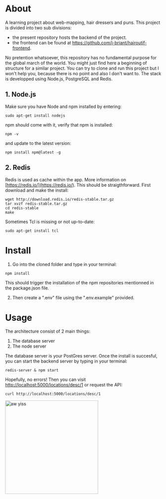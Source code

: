 # About
A learning project about web-mapping, hair dressers and puns. This project is divided into two sub divisions: 
- the present repository hosts the backend of the project.
- the frontend can be found at https://github.com/j-briant/hairoutif-frontend.

No pretention whatsoever, this repository has no fundamental purpose for the global march of the world. You might just find here a beginning of structure for a similar project. You can try to clone and run this project but I won't help you, because there is no point and also I don't want to.
The stack is developped using Node.js, PostgreSQL and Redis.
## 1. Node.js
Make sure you have Node and npm installed by entering:
```shell
sudo apt-get install nodejs
```

npm should come with it, verify that npm is installed:
```shell
npm -v
```

and update to the latest version:
```shell
npm install npm@latest -g
```

## 2. Redis
Redis is used as cache within the app. More information on [https://redis.io/](https://redis.io/).
This should be straigthforward. First download and make the install:
```shell
wget http://download.redis.io/redis-stable.tar.gz
tar xvzf redis-stable.tar.gz
cd redis-stable
make
```

Sometimes Tcl is missing or not up-to-date:
```shell
sudo apt-get install tcl
```

# Install
1. Go into the cloned folder and type in your terminal:
```shell
npm install
```
This should trigger the installation of the npm repositories mentionned in the package.json file.

2. Then create a ".env" file using the ".env.example" provided.

# Usage
The architecture consist of 2 main things:
1. The database server
2. The node server

The database server is your PostGres server.
Once the install is succesful, you can start the backend server by typing in your terminal:
```shell
redis-server & npm start
```

Hopefully, no errors!
Then you can visit [http://localhost:5000/locations/desc/1](http://localhost:5000/locations/desc/1) or request the API:
```shell
curl http://localhost:5000/locations/desc/1
```

<img src="https://ih1.redbubble.net/image.1323559437.3240/pp,840x830-pad,1000x1000,f8f8f8.jpg" alt="aw yiss" width="300"/>
